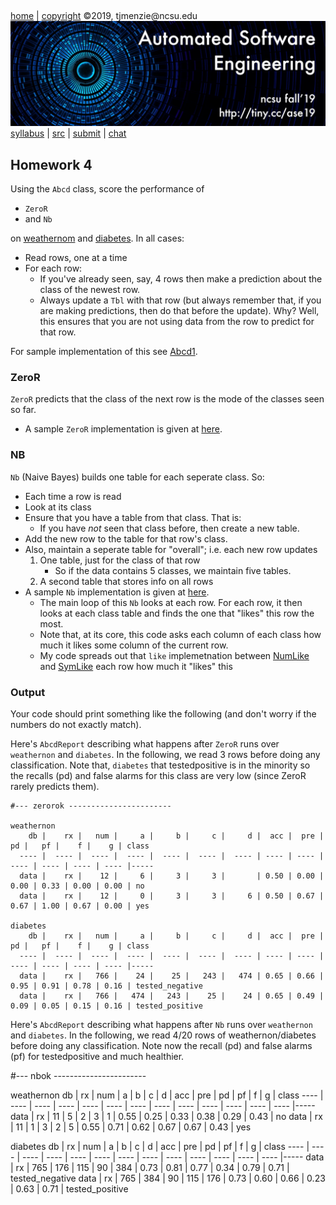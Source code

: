 <a name=top>&nbsp;<p> </a>
[home](http://tiny.cc/ase19#top) | 
[copyright](https://github.com/txt/ase19/blob/master/LICENSE.md#top) &copy;2019, tjmenzie&commat;ncsu.edu 
<br> [<img width=900 src="https://raw.githubusercontent.com/txt/ase19/master/etc/img/banner.png">](http://tiny.cc/ase19)<br> 
[syllabus](https://github.com/txt/ase19/blob/master/syllabus.md#top) | 
[src](http://menzies.us/fun) | 
[submit](http://tiny.cc/ase19give) | 
[chat](https://ase19.slack.com/) 

## Homework 4

Using the `Abcd` class, score the performance of

- `ZeroR`
- and `Nb` 

on [weathernom](https://github.com/timm/fun/blob/master/data/weathernon.csv)
and [diabetes](https://github.com/timm/fun/blob/master/data/diabetes.csv).
In all cases:

- Read rows, one at a time
- For each row:
  - If you've already seen, say, 4 rows then make a prediction about the class of the newest row.
  - Always update a `Tbl` with that row (but always remember that, if you are making
    predictions, then do that before the update). Why? Well, this ensures that you
    are not using data from the row to predict for that row.

For sample implementation of this see [Abcd1](http://menzies.us/fun/abcd.md).

### ZeroR

`ZeroR` predicts that the class of the next row is the mode of the classes seen so far.

- A sample `ZeroR` implementation is given at [here](http://menzies.us/fun/zeror.md).

### NB

`Nb` (Naive Bayes) builds one table for each seperate class. So:

- Each time a row is read
- Look at its class
- Ensure that you have a table from that class. That is:
  - If you have _not_ seen that class before, then create a new table.
- Add the new row to the table for that row's class.
- Also, maintain a seperate table for "overall"; i.e. each new row
  updates 
  1. One table, just for the class of that row
     - So if the data contains 5 classes, we maintain five tables.
  2. A second table that stores info on all rows
- A sample `Nb` implementation is given at [here](http://menzies.us/fun/nb.md).
  - The main loop of this `Nb` looks at each row. For each row, it then looks
    at each class table and finds the one that "likes" this row the most.
  - Note that, at its core, this code asks each column of each class how much
    it likes some column of the current row.
  - My code spreads out that `like` implemetnation between 
    [NumLike](http://menzies.us/fun/num.md#numlike) 
    and 
    [SymLike](http://menzies.us/fun/sym.md#symlike) 
    each row how much it "likes" this

### Output

Your code should print something like the following (and don't worry if the numbers do not exactly match).

Here's `AbcdReport` describing what happens after
`ZeroR` runs over `weathernon` and `diabetes`. In the following,
we read 3 rows before doing any classification.
Note that, `diabetes` that testedpositive is in the minority
so the recalls (pd) and false alarms for this class are very low
(since ZeroR rarely predicts them).

```
#--- zerorok -----------------------

weathernon
    db |    rx |   num |     a |     b |     c |     d |  acc |  pre |   pd |   pf |    f |    g | class
  ---- |  ---- |  ---- |  ---- |  ---- |  ---- |  ---- | ---- | ---- | ---- | ---- | ---- | ---- |-----
  data |    rx |    12 |     6 |     3 |     3 |       | 0.50 | 0.00 | 0.00 | 0.33 | 0.00 | 0.00 | no
  data |    rx |    12 |     0 |     3 |     3 |     6 | 0.50 | 0.67 | 0.67 | 1.00 | 0.67 | 0.00 | yes

diabetes
    db |    rx |   num |     a |     b |     c |     d |  acc |  pre |   pd |   pf |    f |    g | class
  ---- |  ---- |  ---- |  ---- |  ---- |  ---- |  ---- | ---- | ---- | ---- | ---- | ---- | ---- |-----
  data |    rx |   766 |    24 |    25 |   243 |   474 | 0.65 | 0.66 | 0.95 | 0.91 | 0.78 | 0.16 | tested_negative
  data |    rx |   766 |   474 |   243 |    25 |    24 | 0.65 | 0.49 | 0.09 | 0.05 | 0.15 | 0.16 | tested_positive
```

Here's `AbcdReport` describing what happens after
`Nb` runs over `weathernon` and `diabetes`. In the following,
we read 4/20 rows of weathernon/diabetes
before doing any classification. Note now the recall (pd) and
false alarms (pf) for testedpositive and much healthier.

#--- nbok -----------------------

weathernon
    db |    rx |   num |     a |     b |     c |     d |  acc |  pre |   pd |   pf |    f |    g | class
  ---- |  ---- |  ---- |  ---- |  ---- |  ---- |  ---- | ---- | ---- | ---- | ---- | ---- | ---- |-----
  data |    rx |    11 |     5 |     2 |     3 |     1 | 0.55 | 0.25 | 0.33 | 0.38 | 0.29 | 0.43 | no
  data |    rx |    11 |     1 |     3 |     2 |     5 | 0.55 | 0.71 | 0.62 | 0.67 | 0.67 | 0.43 | yes

diabetes
    db |    rx |   num |     a |     b |     c |     d |  acc |  pre |   pd |   pf |    f |    g | class
  ---- |  ---- |  ---- |  ---- |  ---- |  ---- |  ---- | ---- | ---- | ---- | ---- | ---- | ---- |-----
  data |    rx |   765 |   176 |   115 |    90 |   384 | 0.73 | 0.81 | 0.77 | 0.34 | 0.79 | 0.71 | tested_negative
  data |    rx |   765 |   384 |    90 |   115 |   176 | 0.73 | 0.60 | 0.66 | 0.23 | 0.63 | 0.71 | tested_positive


